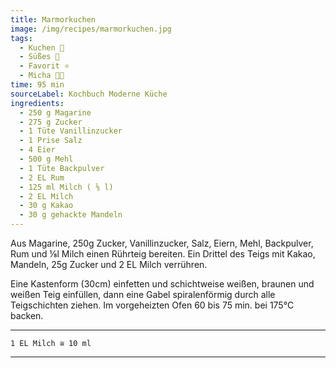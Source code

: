 ```yaml
---
title: Marmorkuchen
image: /img/recipes/marmorkuchen.jpg
tags:
  - Kuchen 🍰
  - Süßes 🍬
  - Favorit ⭐
  - Micha 👨‍🍳
time: 95 min
sourceLabel: Kochbuch Moderne Küche
ingredients:
  - 250 g Magarine
  - 275 g Zucker
  - 1 Tüte Vanillinzucker
  - 1 Prise Salz
  - 4 Eier
  - 500 g Mehl
  - 1 Tüte Backpulver
  - 2 EL Rum
  - 125 ml Milch ( ⅛ l)
  - 2 EL Milch
  - 30 g Kakao
  - 30 g gehackte Mandeln
---
```

Aus Magarine, 250g Zucker, Vanillinzucker, Salz, Eiern, Mehl, Backpulver, Rum und ⅛l Milch einen Rührteig bereiten. 
Ein Drittel des Teigs mit Kakao, Mandeln, 25g Zucker und 2 EL Milch verrühren.

Eine Kastenform (30cm) einfetten und schichtweise weißen, braunen und weißen Teig einfüllen, 
dann eine Gabel spiralenförmig durch alle Teigschichten ziehen. 
Im vorgeheizten Ofen 60 bis 75 min. bei 175°C backen.

***
    1 EL Milch ≅ 10 ml
***
